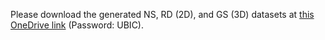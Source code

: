 Please download the generated NS, RD (2D), and GS (3D) datasets at [this OneDrive link](https://chula-my.sharepoint.com/:u:/g/personal/pongpisit_t_alumni_chula_ac_th/EUKE7JXtKLxNg2N9V5C00b0B1RjpKGmRi9bEOjqViTHVpw) (Password: UBIC).

